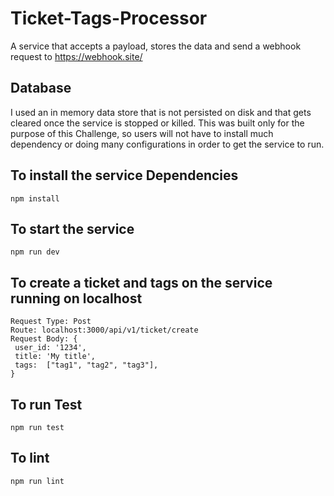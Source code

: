 # Ticket-Tags-Processor

A service that accepts a payload, stores the data and send a webhook request to https://webhook.site/

## Database

I used an in memory data store that is not persisted on disk and that gets cleared once the service is stopped or killed.
This was built only for the purpose of this Challenge, so users will not have to install much dependency or doing
many configurations in order to get the service to run.

## To install the service Dependencies

```
npm install
```

## To start the service

```
npm run dev
```

## To create a ticket and tags on the service running on localhost

```
Request Type: Post
Route: localhost:3000/api/v1/ticket/create
Request Body: {
 user_id: '1234',
 title: 'My title',
 tags:  ["tag1", "tag2", "tag3"],
}
```

## To run Test

```
npm run test
```

## To lint

```
npm run lint
```
